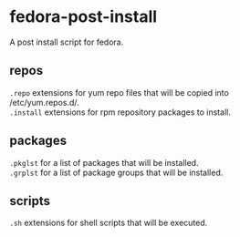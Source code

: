 # fedora-post-install
A post install script for fedora.  

## repos

```.repo``` extensions for yum repo files that will be copied into /etc/yum.repos.d/.  
```.install``` extensions for rpm repository packages to install.  

## packages

```.pkglst``` for a list of packages that will be installed.  
```.grplst``` for a list of package groups that will be installed.  

## scripts

```.sh``` extensions for shell scripts that will be executed.  
